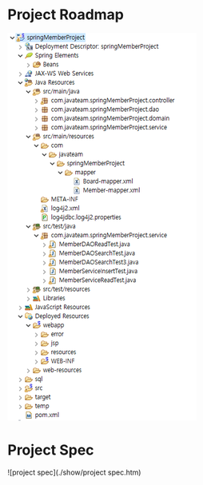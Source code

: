 # Project Roadmap
![roadmap](./show/roadmap.PNG)

# Project Spec
![project spec](./show/project spec.htm)
